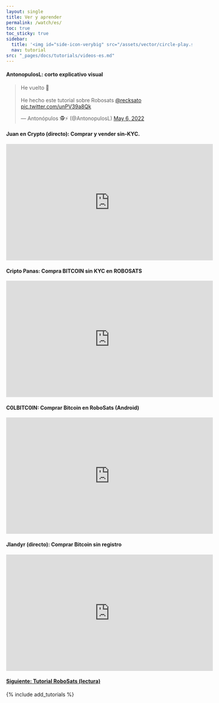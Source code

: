 ```yaml
---
layout: single
title: Ver y aprender
permalink: /watch/es/
toc: true
toc_sticky: true
sidebar:
  title: '<img id="side-icon-verybig" src="/assets/vector/circle-play.svg"/>Tutoriales'
  nav: tutorial
src: "_pages/docs/tutorials/videos-es.md"
---
```


#### AntonopulosL: corto explicativo visual
<blockquote class="twitter-tweet"><p lang="es" dir="ltr">He vuelto 🤟<br><br>He hecho este tutorial sobre Robosats <a href="https://twitter.com/recksato">@recksato</a> <a href="https://t.co/unPV39a8Qk">pic.twitter.com/unPV39a8Qk</a></p>&mdash; Antonópulos 🕵️⚡ (@AntonopulosL) <a href="https://twitter.com/AntonopulosL/status/1522511225837563904">May 6, 2022</a></blockquote> <script async src="https://platform.twitter.com/widgets.js" charset="utf-8"></script>

#### Juan en Crypto (directo): Comprar y vender sin-KYC.
<iframe width="560" height="315" src="https://www.youtube.com/embed/8r8X_nSK8mc" title="YouTube video player" frameborder="0" allow="accelerometer; autoplay; clipboard-write; encrypted-media; gyroscope; picture-in-picture" allowfullscreen></iframe>

#### Cripto Panas: Compra BITCOIN sin KYC en ROBOSATS
<iframe width="560" height="315" src="https://www.youtube.com/embed/XsawPxCIPgg" title="YouTube video player" frameborder="0" allow="accelerometer; autoplay; clipboard-write; encrypted-media; gyroscope; picture-in-picture" allowfullscreen></iframe>

#### C0LBITC0IN: Comprar Bitcoin en RoboSats (Android)
<iframe width="560" height="315" src="https://www.youtube.com/embed/TdtjnXx2a4U" title="YouTube video player" frameborder="0" allow="accelerometer; autoplay; clipboard-write; encrypted-media; gyroscope; picture-in-picture" allowfullscreen></iframe>

#### Jlandyr (directo): Comprar Bitcoin sin registro
<iframe width="560" height="315" src="https://www.youtube.com/embed/xRktsd0v658" title="YouTube video player" frameborder="0" allow="accelerometer; autoplay; clipboard-write; encrypted-media; gyroscope; picture-in-picture" allowfullscreen></iframe>


#### [Siguiente: Tutorial RoboSats (lectura)](/read/es/)

{% include add_tutorials %}